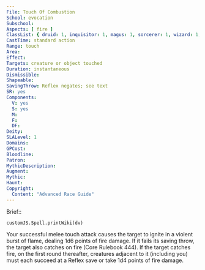 ```yaml
---
File: Touch Of Combustion
School: evocation
Subschool: 
Aspects: [ fire ]
ClassList: { druid: 1, inquisitor: 1, magus: 1, sorcerer: 1, wizard: 1, witch: 1, bloodrager: 1, psychic: 1 }
CastTime: standard action
Range: touch
Area: 
Effect: 
Targets: creature or object touched
Duration: instantaneous
Dismissible: 
Shapeable: 
SavingThrow: Reflex negates; see text
SR: yes
Components:
  V: yes
  S: yes
  M: 
  F: 
  DF: 
Deity: 
SLALevel: 1
Domains: 
GPCost: 
Bloodline: 
Patron: 
MythicDescription: 
Augment: 
Mythic: 
Haunt: 
Copyright:
  Content: "Advanced Race Guide"
---
```

Brief:: 

```dataviewjs
customJS.Spell.printWiki(dv)
```

Your successful melee touch attack causes the target to ignite in a violent burst of flame, dealing 1d6 points of fire damage. If it fails its saving throw, the target also catches on fire (Core Rulebook 444). If the target catches fire, on the first round thereafter, creatures adjacent to it (including you) must each succeed at a Reflex save or take 1d4 points of fire damage.

